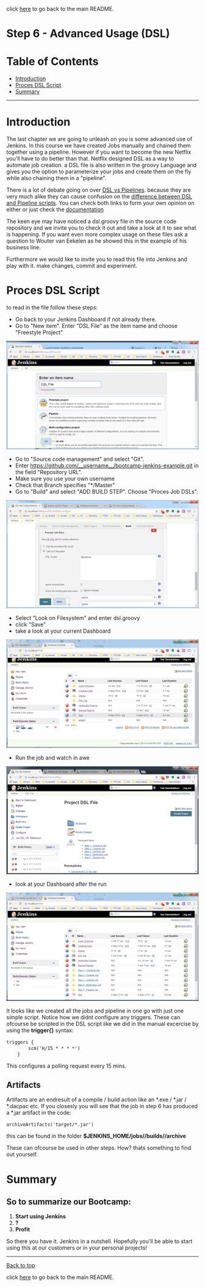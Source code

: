 click [here](../README.md) to go back to the main README. 

# Step 6 - Advanced Usage (DSL)

# Table of Contents
- [Introduction](#introduction)
- [Proces DSL Script](#proces-dsl-script)
- [Summary](#summary)

***

# Introduction

The last chapter we are going to unleash on you is some advanced use of Jenkins. In this course we have created Jobs manually and chained them together using a pipeline. However if you want to become the new Netflix you'll have to do better than that. Netflix designed DSL as a way to automate job creation. a DSL file is also written in the groovy Language and gives you the option to parameterize your jobs and create them on the fly while also chaining them in a "pipeline".

There is a lot of debate going on over [DSL vs Pipelines](http://stackoverflow.com/questions/37657810/job-dsl-plugin-vs-pipeline-plugin). because they are very much alike they can cause confusion on the [difference between DSL and Pipeline scripts](https://marcesher.com/2016/08/04/jenkins-as-code-comparing-job-dsl-and-pipelines/). You can check both links to form your own opinion on either or just check the [documentation](https://jenkinsci.github.io/job-dsl-plugin/)

The keen eye may have noticed a dsl.groovy file in the source code repository and we invite you to check it out and take a look at it to see what is happening. If you want even more complex usage on these files ask a question to Wouter van Eekelen as he showed this in the example of his business line.

Furthermore we would like to invite you to read this file into Jenkins and play with it. make changes, commit and experiment.

# Proces DSL Script

to read in the file follow these steps:

- Go back to your Jenkins Dashboard if not already there.
- Go to "New item". Enter "DSL File” as the item name and choose "Freestyle Project"

![alt text](/docs/images/Step6/Step6-1.png "Logo Title Text 1")

- Go to "Source code management" and select "Git". 
- Enter https://github.com/__username__/bootcamp-jenkins-example.git in the field "Repository URL".
- Make sure you use your own username
- Check that Branch specifies "*/Master"
- Go to "Build" and select "ADD BUILD STEP". Choose "Proces Job DSLs". 

![alt text](/docs/images/Step6/Step6-3.png "Logo Title Text 1")

- Select "Look on Filesystem" and enter dsl.groovy
- click "Save"
- take a look at your current Dashboard

![alt text](/docs/images/Step6/Step6-4.png "Logo Title Text 1")

- Run the job and watch in awe

![alt text](/docs/images/Step6/Step6-5.png "Logo Title Text 1")

- look at your Dashboard after the run

![alt text](/docs/images/Step6/Step6-6.png "Logo Title Text 1")

It looks like we created all the jobs and pipeline in one go with just one simple script. Notice how we didnt configure any triggers. These can ofcourse be scripted in the DSL script like we did in the manual excercise by using the __trigger{}__ syntax:

````
triggers {
        scm('H/15 * * * *')
    }
````

This configures a polling request every 15 mins.


## Artifacts

Artifacts are an endresult of a compile / build action like an *.exe / *.jar / *.dacpac etc. If you closesly you will see that the job in step 6 has produced a *.jar artifact in the code:

````
archiveArtifacts('target/*.jar')
````

this can be found in the folder __$JENKINS_HOME/jobs/<job>/builds/<build>/archive__

These can ofcourse be used in other steps. How? thats something to find out yourself.

# Summary

## So to summarize our Bootcamp:

1. __Start using Jenkins__
2. __?__
3. __Profit__

So there you have it. Jenkins in a nutshell. Hopefully you'll be able to start using this at our customers or in your personal projects!

***
[Back to top](#table-of-contents)

click [here](../README.md#table-of-contents) to go back to the main README. 